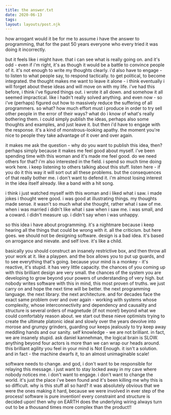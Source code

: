 ```yaml
---
title: the answer.txt
date: 2020-06-13
tags:
layout: layouts/post.njk
---
```


how arrogant would it be for me to assume i
have the answer to programming, that for the
past 50 years everyone who every tried it
was doing it incorrectly.

but it feels like i might have. that i can
see what is really going on. and it's odd -
even if i'm right, it's as though it would
be a battle to convince people of it. it's
not enough to write my thoughts clearly.
i'd also have to engage - to listen to what
people say, to respond tactically. to get
political, to become integrated. the thought
makes me want to leave it alone - i think
eventually i will forget about these ideas
and will move on with my life. i've had this
before, i think i've figured things out. i
wrote it all down. and somehow it all seemed
impractical. like i hadn't really solved
anything. and even now - so i've (perhaps)
figured out how to massively reduce the
suffering of all programmers. so what?
how much effort must i produce in order to
try sell other people in the error of their
ways? what do i know of what's really
bothering them. i could simply publish the
ideas, perhaps also some thoughts and
examples, and just leave it. but then i'd
have to engage with the response. it's a
kind of monstrous-looking apathy. the
moment you're nice to people they take
advantage of it over and over again.

it makes me ask the question - why do you
want to publish this idea, then? perhaps
simply because it makes me feel good about
myself. i've been spending time with this
woman and it's made me feel good. do we
need others for that? i'm also interested
in the field. i spend so much time doing
work here. i keep listening to others
talking about this stuff. listen here -
if you do it this way it will sort out all
these problems. but the consequences of
that really bother me. i don't want to
defend it. i'm almost losing interest in
the idea itself already. like a band with
a hit song.

i think i just watched myself with this
woman and i liked what i saw. i made jokes
i thought were good. i was good at
illustrating things. my thoughts made
sense. it wasn't so much what she thought,
rather what i saw of me. when i was
married i didn't like what i saw when i
saw me. i was small, and a coward. i
didn't measure up. i didn't say when i was
unhappy.

so this idea i have about programming. it's
a nightmare because i keep hearing all the
things that could be wrong with it. all
the criticism. but here goes. we should not
be designing software. design is a bad idea.
it's based on arrogance and nievate. and
self love. it's like a child.

basically you should construct an insanely
restrictive box, and then throw all your
work at it. like a playpen. and the box
allows you to put up guards, and to see
everything that's going. because your mind
is a monkey - it's reactive, it's stupid.
it has very little capacity. the chances
of you coming up with this brilliant
design are very small. the chances of the
system you are developing to grow beyond
your powers of understanding of very high.
but nobody writes software with this in
mind, this most proven of truths. we just
carry on and hope the next time will be
better. the next programming language.
the next library. the next architecture.
and for decades face the exact same problem
over and over again - working with systems
whose complexity, whose interconnectivity
and dependency and causality and structure
is several orders of magnetude (if not
more!) beyond what we could comfortably
reason about. we start out these nieve
optimists trying to create the ultimate
platonic ideal and slowly over the years
devolve into morose and grumpy grinders,
guarding our keeps jealously to try keep
away meddling hands and our sanity.
self knowledge - we are not brilliant.
in fact, we are insanely stupid. ask
daniel kannehman, the logical brain
is SLOW. anything beyond four actors
is more than we can wrap our heads around.
this brilliant agility you feel in your
mind is Not Enough. it isn't a solution.
and in fact - the machine dwarfs it,
to an almost unimaginable scale!

software needs to change. and god, i don't
want to be responsible for relaying this
message. i just want to stay locked away
in my cave where nobody notices me. i don't
want to engage. i don't want to change the
world. it's just the place i've been found
and it's been killing me why this is so
difficult. why is this stuff all so hard?
it was absolutely obvious that we were
the ones making it hard, because we were
involved in ever step of the process!
software is pure invention! every constraint
and structure is decided upon! then why
on EARTH does the underlying wiring always 
turn out to be a thousand times more complex 
than the product!!